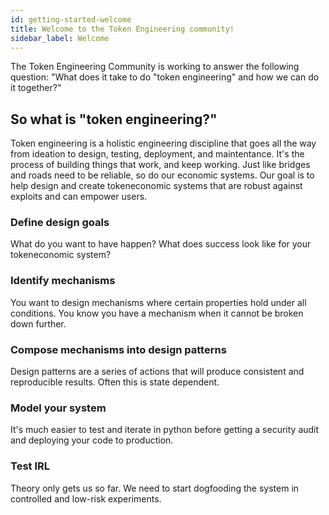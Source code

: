 ```yaml
---
id: getting-started-welcome
title: Welcome to the Token Engineering community!
sidebar_label: Welcome
---
```


The Token Engineering Community is working to answer the following question: "What does it take to do "token engineering" and how we can do it together?" 

## So what is "token engineering?"

Token engineering is a holistic engineering discipline that goes all the way from ideation to design, testing, deployment, and maintentance. It's the process of building things that work, and keep working. Just like bridges and roads need to be reliable, so do our economic systems. Our goal is to help design and create tokeneconomic systems that are robust against exploits and can empower users.

### Define design goals

What do you want to have happen? What does success look like for your tokeneconomic system?

### Identify mechanisms

You want to design mechanisms where certain properties hold under all conditions. You know you have a mechanism when it cannot be broken down further.

### Compose mechanisms into design patterns

Design patterns are a series of actions that will produce consistent and reproducible results. Often this is state dependent.

### Model your system

It's much easier to test and iterate in python before getting a security audit and deploying your code to production.

### Test IRL

Theory only gets us so far. We need to start dogfooding the system in controlled and low-risk experiments.

